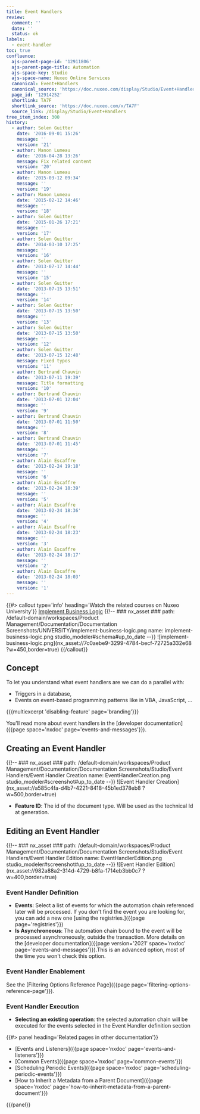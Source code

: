 ```yaml
---
title: Event Handlers
review:
  comment: ''
  date: ''
  status: ok
labels:
  - event-handler
toc: true
confluence:
  ajs-parent-page-id: '12911806'
  ajs-parent-page-title: Automation
  ajs-space-key: Studio
  ajs-space-name: Nuxeo Online Services
  canonical: Event+Handlers
  canonical_source: 'https://doc.nuxeo.com/display/Studio/Event+Handlers'
  page_id: '12914252'
  shortlink: TA7F
  shortlink_source: 'https://doc.nuxeo.com/x/TA7F'
  source_link: /display/Studio/Event+Handlers
tree_item_index: 300
history:
  - author: Solen Guitter
    date: '2016-09-01 15:26'
    message: ''
    version: '21'
  - author: Manon Lumeau
    date: '2016-04-28 13:26'
    message: Fix related content
    version: '20'
  - author: Manon Lumeau
    date: '2015-03-12 09:34'
    message: ''
    version: '19'
  - author: Manon Lumeau
    date: '2015-02-12 14:46'
    message: ''
    version: '18'
  - author: Solen Guitter
    date: '2015-01-26 17:21'
    message: ''
    version: '17'
  - author: Solen Guitter
    date: '2014-03-10 17:25'
    message: ''
    version: '16'
  - author: Solen Guitter
    date: '2013-07-17 14:44'
    message: ''
    version: '15'
  - author: Solen Guitter
    date: '2013-07-15 13:51'
    message: ''
    version: '14'
  - author: Solen Guitter
    date: '2013-07-15 13:50'
    message: ''
    version: '13'
  - author: Solen Guitter
    date: '2013-07-15 13:50'
    message: ''
    version: '12'
  - author: Solen Guitter
    date: '2013-07-15 12:48'
    message: Fixed typos
    version: '11'
  - author: Bertrand Chauvin
    date: '2013-07-11 19:39'
    message: Title formatting
    version: '10'
  - author: Bertrand Chauvin
    date: '2013-07-01 12:04'
    message: ''
    version: '9'
  - author: Bertrand Chauvin
    date: '2013-07-01 11:50'
    message: ''
    version: '8'
  - author: Bertrand Chauvin
    date: '2013-07-01 11:45'
    message: ''
    version: '7'
  - author: Alain Escaffre
    date: '2013-02-24 19:18'
    message: ''
    version: '6'
  - author: Alain Escaffre
    date: '2013-02-24 18:39'
    message: ''
    version: '5'
  - author: Alain Escaffre
    date: '2013-02-24 18:36'
    message: ''
    version: '4'
  - author: Alain Escaffre
    date: '2013-02-24 18:23'
    message: ''
    version: '3'
  - author: Alain Escaffre
    date: '2013-02-24 18:17'
    message: ''
    version: '2'
  - author: Alain Escaffre
    date: '2013-02-24 18:03'
    message: ''
    version: '1'
---
```


{{#> callout type='info' heading='Watch the related courses on Nuxeo University'}}
[Implement Business Logic](https://university.nuxeo.com/learn/public/course/view/elearning/46/automation-chains-automation-scripting-and-events)
{{!--     ### nx_asset ###
    path: /default-domain/workspaces/Product Management/Documentation/Documentation Screenshots/UNIVERSITY/implement-business-logic.png
    name: implement-business-logic.png
    studio_modeler#schema#up_to_date
--}}
![implement-business-logic.png](nx_asset://7c0aebe9-3299-4784-becf-72725a332e68 ?w=450,border=true)
{{/callout}}

## Concept

To let you understand what event handlers are we can do a parallel with:

- Triggers in a database,
- Events on event-based programming patterns like in VBA, JavaScript, ...

{{{multiexcerpt 'disabling-feature' page='branding'}}}

You'll read more about event handlers in the [developer documentation]({{page space='nxdoc' page='events-and-messages'}}).

## Creating an Event Handler

<div>

{{!--     ### nx_asset ###
    path: /default-domain/workspaces/Product Management/Documentation/Documentation Screenshots/Studio/Event Handlers/Event Handler Creation
    name: EventHandlerCreation.png
    studio_modeler#screenshot#up_to_date
--}}
![Event Handler Creation](nx_asset://a585c4fa-d4b7-4221-8418-45b1ed378eb8 ?w=500,border=true)

</div>

- **Feature ID**: The id of the document type. Will be used as the technical Id at generation.

## Editing an Event Handler

{{!--     ### nx_asset ###
    path: /default-domain/workspaces/Product Management/Documentation/Documentation Screenshots/Studio/Event Handlers/Event Handler Edition
    name: EventHandlerEdition.png
    studio_modeler#screenshot#up_to_date
--}}
![Event Handler Edition](nx_asset://982a88a2-314d-4729-b8fa-1714eb3bb0c7 ?w=400,border=true)

### Event Handler Definition

- **Events**: Select a list of events for which the automation chain referenced later will be processed. If you don't find the event you are looking for, you can add a new one [using the registries.]({{page page='registries'}})
- **Is Asynchroneous**: The automation chain bound to the event will be processed asynchroneously, outside the transaction. More details on the [developer documentation]({{page version='2021' space='nxdoc' page='events-and-messages'}}).This is an advanced option, most of the time you won't check this option.

### Event Handler Enablement

See the [Filtering Options Reference Page]({{page page='filtering-options-reference-page'}}).

### Event Handler Execution

- **Selecting an existing operation**: the selected automation chain will be executed for the events selected in the Event Handler definition section

<div class="row" data-equalizer data-equalize-on="medium"><div class="column medium-6">{{#> panel heading='Related pages in other documentation'}}

- [Events and Listeners]({{page space='nxdoc' page='events-and-listeners'}})
- [Common Events]({{page space='nxdoc' page='common-events'}})
- [Scheduling Periodic Events]({{page space='nxdoc' page='scheduling-periodic-events'}})
- [How to Inherit a Metadata from a Parent Document]({{page space='nxdoc' page='how-to-inherit-metadata-from-a-parent-document'}})

{{/panel}}</div><div class="column medium-6">

&nbsp;

</div></div>
